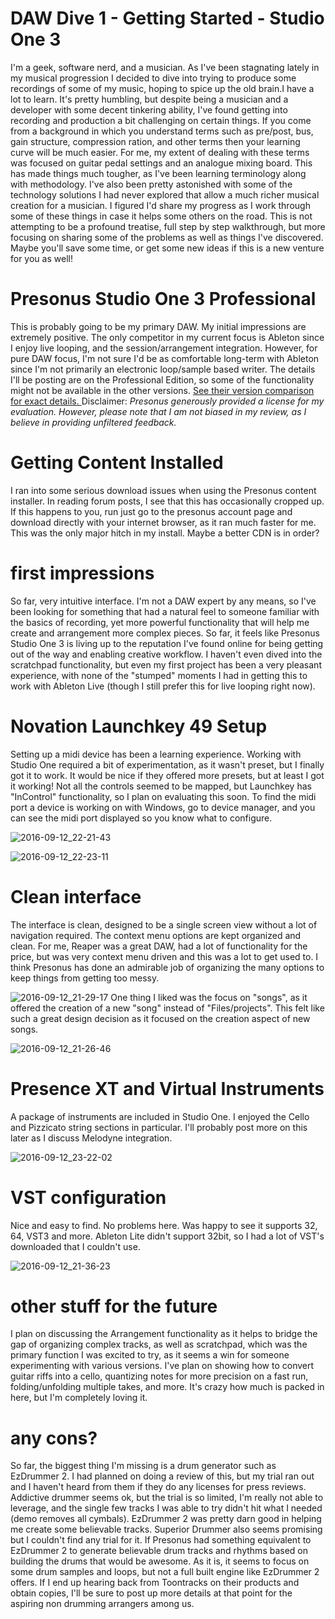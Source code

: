 # DAW Dive 1 - Getting Started - Studio One 3


I&#39;m a geek, software nerd, and a musician. As I&#39;ve been stagnating lately in my musical progression I decided to dive into trying to produce some recordings of some of my music, hoping to spice up the old brain.I have a lot to learn. It&#39;s pretty humbling, but despite being a musician and a developer with some decent tinkering ability, I&#39;ve found getting into recording and production a bit challenging on certain things. If you come from a background in which you understand terms such as pre/post, bus, gain structure, compression ration, and other terms then your learning curve will be much easier. For me, my extent of dealing with these terms was focused on guitar pedal settings and an analogue mixing board.
This has made things much tougher, as I&#39;ve been learning terminology along with methodology.
I&#39;ve also been pretty astonished with some of the technology solutions I had never explored that allow a much richer musical creation for a musician.
I figured I&#39;d share my progress as I work through some of these things in case it helps some others on the road. This is not attempting to be a profound treatise, full step by step walkthrough, but more focusing on sharing some of the problems as well as things I&#39;ve discovered. Maybe you&#39;ll save some time, or get some new ideas if this is a new venture for you as well!

# Presonus Studio One 3 Professional

This is probably going to be my primary DAW. My initial impressions are extremely positive. The only competitor in my current focus is Ableton since I enjoy live looping, and the session/arrangement integration. However, for pure DAW focus, I&#39;m not sure I&#39;d be as comfortable long-term with Ableton since I&#39;m not primarily an electronic loop/sample based writer.
The details I&#39;ll be posting are on the Professional Edition, so some of the functionality might not be available in the other versions. [See their version comparison for exact details. ](http://www.presonus.com/products/studio-one/compare-versions)
Disclaimer: _Presonus generously provided a license for my evaluation. However, please note that I am not biased in my review, as I believe in providing unfiltered feedback._

# Getting Content Installed

I ran into some serious download issues when using the Presonus content installer. In reading forum posts, I see that this has occasionally cropped up. If this happens to you, run just go to the presonus account page and download directly with your internet browser, as it ran much faster for me. This was the only major hitch in my install. Maybe a better CDN is in order?

# first impressions

So far, very intuitive interface. I&#39;m not a DAW expert by any means, so I&#39;ve been looking for something that had a natural feel to someone familiar with the basics of recording, yet more powerful functionality that will help me create and arrangement more complex pieces. So far, it feels like Presonus Studio One 3 is living up to the reputation I&#39;ve found online for being getting out of the way and enabling creative workflow. I haven&#39;t even dived into the scratchpad functionality, but even my first project has been a very pleasant experience, with none of the &#34;stumped&#34; moments I had in getting this to work with Ableton Live (though I still prefer this for live looping right now).

# Novation Launchkey 49 Setup

Setting up a midi device has been a learning experience. Working with Studio One required a bit of experimentation, as it wasn&#39;t preset, but I finally got it to work. It would be nice if they offered more presets, but at least I got it working! Not all the controls seemed to be mapped, but Launchkey has &#34;InControl&#34; functionality, so I plan on evaluating this soon.
To find the midi port a device is working on with Windows, go to device manager, and you can see the midi port displayed so you know what to configure.

![2016-09-12_22-21-43](/images/2016-09-12_22-21-43.png)

![2016-09-12_22-23-11](/images/2016-09-12_22-23-11.png)

# Clean interface

The interface is clean, designed to be a single screen view without a lot of navigation required. The context menu options are kept organized and clean. For me, Reaper was a great DAW, had a lot of functionality for the price, but was very context menu driven and this was a lot to get used to. I think Presonus has done an admirable job of organizing the many options to keep things from getting too messy.

![2016-09-12_21-29-17](/images/2016-09-12_21-29-17.png)
One thing I liked was the focus on &#34;songs&#34;, as it offered the creation of a new &#34;song&#34; instead of &#34;Files/projects&#34;. This felt like such a great design decision as it focused on the creation aspect of new songs.

![2016-09-12_21-26-46](/images/2016-09-12_21-26-46.png)

# Presence XT and Virtual Instruments

A package of instruments are included in Studio One. I enjoyed the Cello and Pizzicato string sections in particular. I&#39;ll probably post more on this later as I discuss Melodyne integration.

![2016-09-12_23-22-02](/images/2016-09-12_23-22-02.png)

# VST configuration

Nice and easy to find. No problems here. Was happy to see it supports 32, 64, VST3 and more. Ableton Lite didn&#39;t support 32bit, so I had a lot of VST&#39;s downloaded that I couldn&#39;t use.

![2016-09-12_21-36-23](/images/2016-09-12_21-36-23.png)

# other stuff for the future

I plan on discussing the Arrangement functionality as it helps to bridge the gap of organizing complex tracks, as well as scratchpad, which was the primary function I was excited to try, as it seems a win for someone experimenting with various versions.
I&#39;ve plan on showing how to convert guitar riffs into a cello, quantizing notes for more precision on a fast run, folding/unfolding multiple takes, and more. It&#39;s crazy how much is packed in here, but I&#39;m completely loving it.

# any cons?

So far, the biggest thing I&#39;m missing is a drum generator such as EzDrummer
2. I had planned on doing a review of this, but my trial ran out and I haven&#39;t heard from them if they do any licenses for press reviews. Addictive drummer seems ok, but the trial is so limited, I&#39;m really not able to leverage, and the single few tracks I was able to try didn&#39;t hit what I needed (demo removes all cymbals). EzDrummer 2 was pretty darn good in helping me create some believable tracks. Superior Drummer also seems promising but I couldn&#39;t find any trial for it.
If Presonus had something equivalent to EzDrummer 2 to generate believable drum tracks and rhythms based on building the drums that would be awesome. As it is, it seems to focus on some drum samples and loops, but not a full built engine like EzDrummer 2 offers. If I end up hearing back from Toontracks on their products and obtain copies, I&#39;ll be sure to post up more details at that point for the aspiring non drumming arrangers among us.

